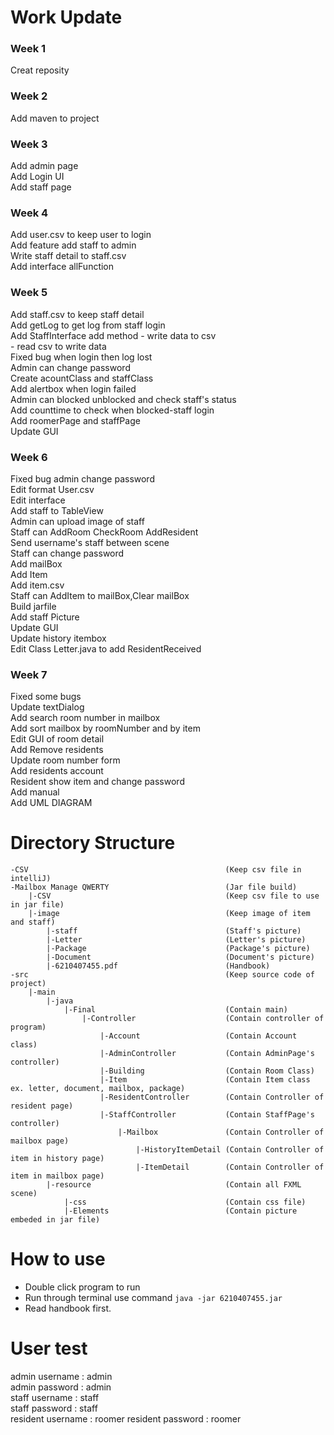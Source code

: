 # Work Update #

### Week 1 ###

Creat reposity
	
### Week 2 ###

Add maven to project
	
### Week 3 ###

Add admin page  
Add Login UI  
Add staff page  
	
### Week 4 ###

Add user.csv to keep user to login  
Add feature add staff to admin  
Write staff detail to staff.csv  
Add interface allFunction  
	
### Week 5 ###

Add staff.csv to keep staff detail  
Add getLog to get log from staff login  
Add StaffInterface add method 	- write data to csv  
								- read csv to write data  
Fixed bug when login then log lost  
Admin can change password  
Create acountClass and staffClass  
Add alertbox when login failed  
Admin can blocked unblocked and check staff's status  
Add counttime to check when blocked-staff login  
Add roomerPage and staffPage  
Update GUI  
	
### Week 6 ###

Fixed bug admin change password  
Edit format User.csv  
Edit interface  
Add staff to TableView  
Admin can upload image of staff  
Staff can AddRoom CheckRoom AddResident  
Send username's staff between scene  
Staff can change password  
Add mailBox  
Add Item  
Add item.csv  
Staff can AddItem to mailBox,Clear mailBox  
Build jarfile  
Add staff Picture    
Update GUI  
Update history itembox  
Edit Class Letter.java to add ResidentReceived  

### Week 7 ###

Fixed some bugs  
Update textDialog  
Add search room number in mailbox  
Add sort mailbox by roomNumber and by item  
Edit GUI of room detail  
Add Remove residents  
Update room number form  
Add residents account  
Resident show item and change password  
Add manual  
Add UML DIAGRAM  
	
# Directory Structure #
```
-CSV 											(Keep csv file in intelliJ)  
-Mailbox Manage QWERTY	 						(Jar file build)  
	|-CSV 										(Keep csv file to use in jar file)  
	|-image 									(Keep image of item and staff)  
	    |-staff									(Staff's picture)  
		|-Letter								(Letter's picture)  
		|-Package								(Package's picture)  
		|-Document								(Document's picture)  
		|-6210407455.pdf						(Handbook)  
-src											(Keep source code of project)  
	|-main  
		|-java  
			|-Final								(Contain main)  
				|-Controller					(Contain controller of program)  
					|-Account					(Contain Account class)  
					|-AdminController			(Contain AdminPage's controller)  
					|-Building					(Contain Room Class)  
					|-Item 						(Contain Item class ex. letter, document, mailbox, package)  
					|-ResidentController		(Contain Controller of resident page)  
					|-StaffController			(Contain StaffPage's controller)  
						|-Mailbox				(Contain Controller of mailbox page)  
							|-HistoryItemDetail	(Contain Controller of item in history page)  
							|-ItemDetail		(Contain Controller of item in mailbox page)  
		|-resource								(Contain all FXML scene)  
			|-css								(Contain css file)  
			|-Elements							(Contain picture embeded in jar file)
```
# How to use #

* Double click program to run
* Run through terminal use command `java -jar 6210407455.jar`
* Read handbook first.
	
# User test #

admin username : admin  
admin password : admin  
staff username : staff  
staff password : staff  
resident username : roomer
resident password : roomer